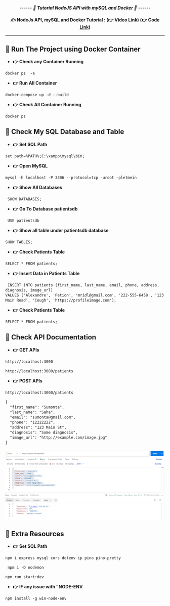 <div align = "center">

*------ **🧠 Tutorial NodeJS API with mySQL and Docker 🧠** ------*

#### ✍️ NodeJs API, mySQL and Docker Tutorial  :  **([👉 Video Link](https://youtu.be/8L3zwbnPugs?si=TcPRBw3TfebEBC57))** **([👉 Code Link](https://github.com/getarrays/nodejsapi/blob/master/src/controller/patient.controller.js))**

<hr>
</div>


## 🌲 Run The Project using Docker Container

-  **👉 Check any Container Running**
```
docker ps  -a
```
-  **👉 Run All Container**
```
docker-compose up -d --build
```
-  **👉 Check All Container Running**
```
docker ps
```

## 🌲 Check My SQL Database and Table

-  **👉 Set SQL Path**
```
set path=%PATH%;C:\xampp\mysql\bin;
```
-  **👉 Open MySQL**
```
mysql -h localhost -P 3306 --protocol=tcp -uroot -pletmein
```
-  **👉 Show All Databases**
```
 SHOW DATABASES;
```
-  **👉 Go To Database patientsdb**
```
 USE patientsdb
```
-  **👉 Show all table under patientsdb database**
```
SHOW TABLES;
```
-  **👉 Check Patients Table**
```
SELECT * FROM patients;
```
-  **👉 Insert Data in Patients Table**
```
 INSERT INTO patients (first_name, last_name, email, phone, address, diagnosis, image_url)
VALUES ('Alexandre', 'Petion', 'mridl@gmail.com', '222-555-6458', '123 Main Road', 'Cough', 'https://profileimage.com');
```
-  **👉 Check Patients Table**
```
SELECT * FROM patients;
```

## 🌲 Check API Documentation

-  **👉 GET APIs**
```
http://localhost:3000
```
```
http://localhost:3000/patients
```
-  **👉 POST APIs**
```
http://localhost:3000/patients
```
```
{
  "first_name": "Sumonta",
  "last_name": "Saha",
  "email": "sumonta@gmail.com",
  "phone": "12222222",
  "address": "123 Main St",
  "diagnosis": "Some diagnosis",
  "image_url": "http://example.com/image.jpg"
}
```
![Alt text](image.png)


## 🌲 Extra Resources

-  **👉 Set SQL Path**
```
npm i express mysql cors dotenv ip pino pino-pretty
```
```
 npm i -D nodemon
```
```
npm run start:dev
```
-  **👉 IF any issue with "NODE-ENV**
```
npm install -g win-node-env
```